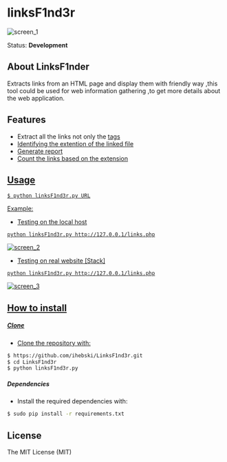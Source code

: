# linksF1nd3r
![screen_1](http://i.imgur.com/yAIsB4F.png)

Status: **Development**
## About LinksF1nder
Extracts links from an HTML page and display them with friendly way ,this tool could be used for web information gathering ,to get more details about the web application.

## Features

* Extract all the links not only the <a href="#"> tags
* Identifying the extention of the linked file
* Generate report
* Count the links based on the extension

## Usage

~~~
$ python linksF1nd3r.py URL

~~~

Example:
* Testing on the local host
~~~
python linksF1nd3r.py http://127.0.0.1/links.php
~~~
![screen_2](http://i.imgur.com/ifYafoX.png)

* Testing on real website [Stack]
~~~
python linksF1nd3r.py http://127.0.0.1/links.php
~~~
![screen_3](http://i.imgur.com/DdeK4bF.png)




## How to install
##### Clone
 - Clone the repository with:
```sh
$ https://github.com/ihebski/LinksF1nd3r.git
$ cd LinksF1nd3r
$ python linksF1nd3r.py
```
##### Dependencies
* Install the required dependencies with:
```bash
$ sudo pip install -r requirements.txt
```
## License
The MIT License (MIT)